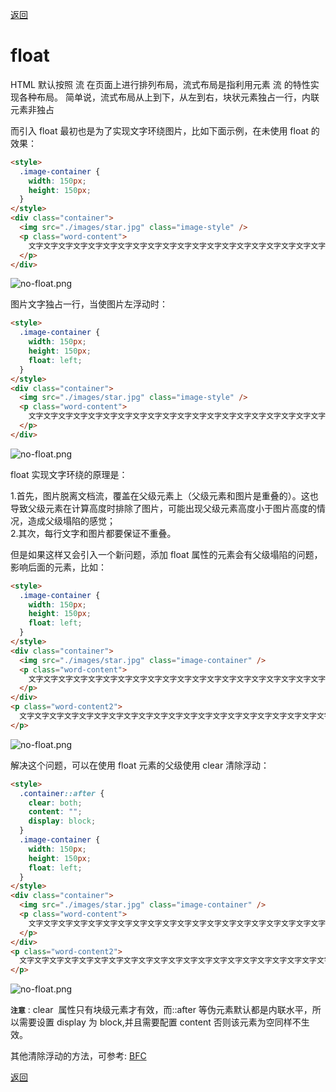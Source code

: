 [返回](./#/css/)

# float

HTML 默认按照 流 在页面上进行排列布局，流式布局是指利用元素 流 的特性实现各种布局。 简单说，流式布局从上到下，从左到右，块状元素独占一行，内联元素非独占

而引入 float 最初也是为了实现文字环绕图片，比如下面示例，在未使用 float 的效果：

```html
<style>
  .image-container {
    width: 150px;
    height: 150px;
  }
</style>
<div class="container">
  <img src="./images/star.jpg" class="image-style" />
  <p class="word-content">
    文字文字文字文字文字文字文字文字文字文字文字文字文字文字文字文字文字文字文字文字文字文字文字文字文字文字文字文字文字文字文字文字文字文字文字文字文字文字文字文字文字文字文字文字文字文字文字文字文字文字文字文字文字文字文字文字文字文字文字文字文字文字文字文字文字文字文字文字文字文字文字文字文字文字文字文字文字文字文字文字文字文字文字文字文字文字文字
  </p>
</div>
```

![no-float.png](./md/images/no-float.png)

图片文字独占一行，当使图片左浮动时：

```html
<style>
  .image-container {
    width: 150px;
    height: 150px;
    float: left;
  }
</style>
<div class="container">
  <img src="./images/star.jpg" class="image-style" />
  <p class="word-content">
    文字文字文字文字文字文字文字文字文字文字文字文字文字文字文字文字文字文字文字文字文字文字文字文字文字文字文字文字文字文字文字文字文字文字文字文字文字文字文字文字文字文字文字文字文字文字文字文字文字文字文字文字文字文字文字文字文字文字文字文字文字文字文字文字文字文字文字文字文字文字文字文字文字文字文字文字文字文字文字文字文字文字文字文字文字文字文字
  </p>
</div>
```

![no-float.png](./md/images/float-left.png)

float 实现文字环绕的原理是：

1.首先，图片脱离文档流，覆盖在父级元素上（父级元素和图片是重叠的）。这也导致父级元素在计算高度时排除了图片，可能出现父级元素高度小于图片高度的情况，造成父级塌陷的感觉；\
2.其次，每行文字和图片都要保证不重叠。

但是如果这样又会引入一个新问题，添加 float 属性的元素会有父级塌陷的问题，影响后面的元素，比如：

```html
<style>
  .image-container {
    width: 150px;
    height: 150px;
    float: left;
  }
</style>
<div class="container">
  <img src="./images/star.jpg" class="image-container" />
  <p class="word-content">
    文字文字文字文字文字文字文字文字文字文字文字文字文字文字文字文字文字文字文字文字文字文字文字文字文字文字文字文字文字文字文字文字文字文字文字文字文字文字文字文字文字文字文字文字文字文字文字文字文字文字文字文字文字文字文字文字文字文字文字文字文字文字文字文字文字文字文字文字文字文字文字文字文字文字文字文字文字文字文字文字文字文字文字文字文字文字文字
  </p>
</div>
<p class="word-content2">
  文字文字文字文字文字文字文字文字文字文字文字文字文字文字文字文字文字文字文字文字文字文字文字文字文字文字文字文字文字文字文字文字文字文字文字文字文字文字文字文字文字文字文字文字文字文字文字文字文字文字文字文字文字文字文字文字文字文字文字文字文字文字文字文字文字文字文字文字文字文字文字文字文字文字文字文字文字文字文字文字文字文字文字文字文字文字文字文
</p>
```

![no-float.png](./md/images/out-float.png)

解决这个问题，可以在使用 float 元素的父级使用 clear 清除浮动：

```html
<style>
  .container::after {
    clear: both;
    content: "";
    display: block;
  }
  .image-container {
    width: 150px;
    height: 150px;
    float: left;
  }
</style>
<div class="container">
  <img src="./images/star.jpg" class="image-container" />
  <p class="word-content">
    文字文字文字文字文字文字文字文字文字文字文字文字文字文字文字文字文字文字文字文字文字文字文字文字文字文字文字文字文字文字文字文字文字文字文字文字文字文字文字文字文字文字文字文字文字文字文字文字文字文字文字文字文字文字文字文字文字文字文字文字文字文字文字文字文字文字文字文字文字文字文字文字文字文字文字文字文字文字文字文字文字文字文字文字文字文字文字
  </p>
</div>
<p class="word-content2">
  文字文字文字文字文字文字文字文字文字文字文字文字文字文字文字文字文字文字文字文字文字文字文字文字文字文字文字文字文字文字文字文字文字文字文字文字文字文字文字文字文字文字文字文字文字文字文字文字文字文字文字文字文字文字文字文字文字文字文字文字文字文字文字文字文字文字文字文字文字文字文字文字文字文字文字文字文字文字文字文字文字文字文字文字文字文字文字文
</p>
```

![no-float.png](./md/images/clear-float.png)

**`注意`** : clear  属性只有块级元素才有效，而::after 等伪元素默认都是内联水平，所以需要设置 display 为 block,并且需要配置 content 否则该元素为空同样不生效。

其他清除浮动的方法，可参考: [BFC](./bfc.md)

[返回](./#/css/)
